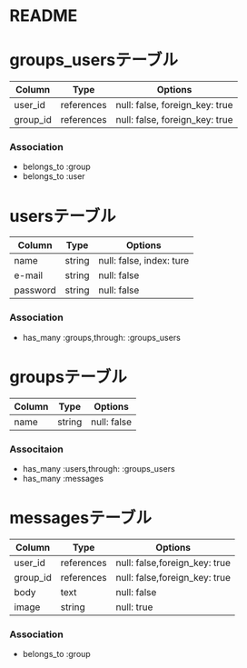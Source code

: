 # README

# groups_usersテーブル

|Column|Type|Options|
|------|----|-------|
|user_id|references|null: false, foreign_key: true|
|group_id|references|null: false, foreign_key: true|

### Association
- belongs_to :group
- belongs_to :user

# usersテーブル
|Column|Type|Options|
|------|----|-------|
|name|string|null: false, index: ture|
|e-mail|string|null: false|
|password|string|null: false|


### Association
- has_many :groups,through: :groups_users

# groupsテーブル
|Column|Type|Options|
|------|----|-------|
|name|string|null: false|

### Associtaion
- has_many :users,through: :groups_users
- has_many :messages

# messagesテーブル
|Column|Type|Options|
|------|----|-------|
|user_id|references|null: false,foreign_key: true|
|group_id|references|null: false,foreign_key: true|
|body|text|null: false|
|image|string|null: true|

### Association
- belongs_to :group



